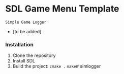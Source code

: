 # SDL Game Menu Template

<code>Simple Game Logger</code>

- [to be added]

### Installation
1. Clone the repository
2. Install SDL
3. Build the project:
<code>cmake .</code>
<code>make</code># simlogger
